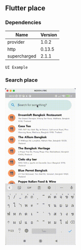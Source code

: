 ## Flutter place

### Dependencies

| Name | Version|
| ------ |------|
| provider | 1.0.2 |
| http | 0.13.5 |
| supercharged | 2.1.1 |

`UI Example`

### Search place
<img src="/resource/25660210141435733.gif" style="height: 500px;"> 
